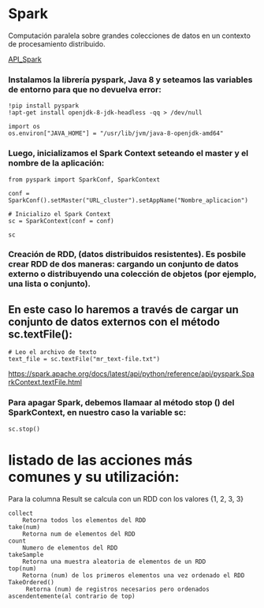  # Spark
Computación paralela sobre grandes colecciones de datos en un contexto de procesamiento distribuido. 

[API_Spark](https://spark.apache.org/docs/latest/api/python/reference/index.html)

 
 ### Instalamos la librería pyspark, Java 8 y seteamos las variables de entorno para que no devuelva error:

	!pip install pyspark
    !apt-get install openjdk-8-jdk-headless -qq > /dev/null

    import os
    os.environ["JAVA_HOME"] = "/usr/lib/jvm/java-8-openjdk-amd64"

### Luego, inicializamos el Spark Context seteando el master y el nombre de la aplicación:

    from pyspark import SparkConf, SparkContext

    conf = SparkConf().setMaster("URL_cluster").setAppName("Nombre_aplicacion")

    # Inicializo el Spark Context
    sc = SparkContext(conf = conf)

    sc

###  Creación de RDD, (datos distribuidos resistentes). Es posbile crear RDD de dos maneras: cargando un conjunto de datos externo o distribuyendo una colección de objetos (por ejemplo, una lista o conjunto). 

## En este caso lo haremos a través de cargar un conjunto de datos externos con el método sc.textFile():

    # Leo el archivo de texto
    text_file = sc.textFile("mr_text-file.txt")

https://spark.apache.org/docs/latest/api/python/reference/api/pyspark.SparkContext.textFile.html

### Para apagar Spark, debemos llamaar al método stop () del SparkContext, en nuestro caso la variable sc:

    sc.stop()


# listado de las acciones más comunes y su utilización:
Para la columna Result se calcula con un RDD con los valores {1, 2, 3, 3}

    collect 
        Retorna todos los elementos del RDD
    take(num)
        Retorna num de elementos del RDD
    count 
        Numero de elementos del RDD
    takeSample
        Retorna una muestra aleatoria de elementos de un RDD
    top(num)
        Retorna (num) de los primeros elementos una vez ordenado el RDD
    TakeOrdered()
         Retorna (num) de registros necesarios pero ordenados ascendentemente(al contrario de top)



